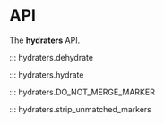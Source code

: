 # API

The **hydraters** API.

::: hydraters.dehydrate

::: hydraters.hydrate

::: hydraters.DO_NOT_MERGE_MARKER

::: hydraters.strip_unmatched_markers
